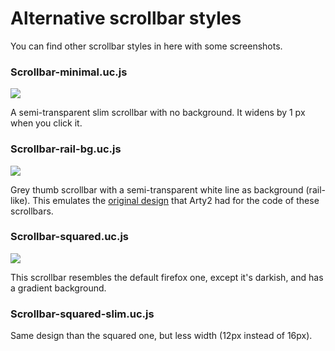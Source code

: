 <h1>Alternative scrollbar styles</h1>
<p>You can find other scrollbar styles in here with some screenshots.</p>

<h3>Scrollbar-minimal.uc.js</h3>
<img src="https://i.imgur.com/eWYEmiU.png">
<p>A semi-transparent slim scrollbar with no background. It widens by 1 px when you click it.</p>

<h3>Scrollbar-rail-bg.uc.js</h3>
<img src="https://i.imgur.com/EFHFpRk.png">
<p>Grey thumb scrollbar with a semi-transparent white line as background (rail-like). This emulates the <a href="https://gist.github.com/Arty2/fdf19aea2c601032410516f059d58eb1">original design</a> that Arty2 had for the code of these scrollbars.</p>

<h3>Scrollbar-squared.uc.js</h3>
<img src="https://i.imgur.com/JfopQbb.png">
<p>This scrollbar resembles the default firefox one, except it's darkish, and has a gradient background.</p>

<h3>Scrollbar-squared-slim.uc.js</h3>
<p>Same design than the squared one, but less width (12px instead of 16px).</p>
